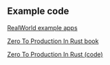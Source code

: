## Example code

[RealWorld example apps]( https://github.com/gothinkster/realworld  )

[Zero To Production In Rust book]( https://www.lpalmieri.com/posts/2020-05-24-zero-to-production-0-foreword/ )

[Zero To Production In Rust (code)]( https://github.com/LukeMathWalker/zero-to-production )
